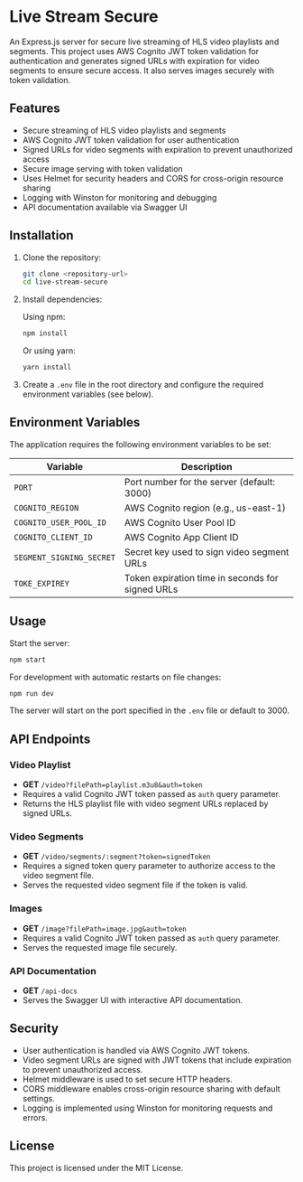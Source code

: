 # Live Stream Secure

An Express.js server for secure live streaming of HLS video playlists and segments. This project uses AWS Cognito JWT token validation for authentication and generates signed URLs with expiration for video segments to ensure secure access. It also serves images securely with token validation.

## Features

- Secure streaming of HLS video playlists and segments
- AWS Cognito JWT token validation for user authentication
- Signed URLs for video segments with expiration to prevent unauthorized access
- Secure image serving with token validation
- Uses Helmet for security headers and CORS for cross-origin resource sharing
- Logging with Winston for monitoring and debugging
- API documentation available via Swagger UI

## Installation

1. Clone the repository:

   ```bash
   git clone <repository-url>
   cd live-stream-secure
   ```

2. Install dependencies:

   Using npm:
   ```bash
   npm install
   ```

   Or using yarn:
   ```bash
   yarn install
   ```

3. Create a `.env` file in the root directory and configure the required environment variables (see below).

## Environment Variables

The application requires the following environment variables to be set:

| Variable                 | Description                                      |
|--------------------------|--------------------------------------------------|
| `PORT`                   | Port number for the server (default: 3000)       |
| `COGNITO_REGION`         | AWS Cognito region (e.g., us-east-1)             |
| `COGNITO_USER_POOL_ID`   | AWS Cognito User Pool ID                         |
| `COGNITO_CLIENT_ID`      | AWS Cognito App Client ID                        |
| `SEGMENT_SIGNING_SECRET` | Secret key used to sign video segment URLs       |
| `TOKE_EXPIREY`           | Token expiration time in seconds for signed URLs |

## Usage

Start the server:

```bash
npm start
```

For development with automatic restarts on file changes:

```bash
npm run dev
```

The server will start on the port specified in the `.env` file or default to 3000.

## API Endpoints

### Video Playlist

- **GET** `/video?filePath=playlist.m3u8&auth=token`
- Requires a valid Cognito JWT token passed as `auth` query parameter.
- Returns the HLS playlist file with video segment URLs replaced by signed URLs.

### Video Segments

- **GET** `/video/segments/:segment?token=signedToken`
- Requires a signed token query parameter to authorize access to the video segment file.
- Serves the requested video segment file if the token is valid.

### Images

- **GET** `/image?filePath=image.jpg&auth=token`
- Requires a valid Cognito JWT token passed as `auth` query parameter.
- Serves the requested image file securely.

### API Documentation

- **GET** `/api-docs`
- Serves the Swagger UI with interactive API documentation.

## Security

- User authentication is handled via AWS Cognito JWT tokens.
- Video segment URLs are signed with JWT tokens that include expiration to prevent unauthorized access.
- Helmet middleware is used to set secure HTTP headers.
- CORS middleware enables cross-origin resource sharing with default settings.
- Logging is implemented using Winston for monitoring requests and errors.

## License

This project is licensed under the MIT License.
